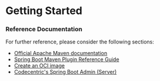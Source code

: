 # Getting Started

### Reference Documentation

For further reference, please consider the following sections:

- [Official Apache Maven documentation](https://maven.apache.org/guides/index.html)
- [Spring Boot Maven Plugin Reference Guide](https://docs.spring.io/spring-boot/docs/2.6.6/maven-plugin/reference/html/)
- [Create an OCI image](https://docs.spring.io/spring-boot/docs/2.6.6/maven-plugin/reference/html/#build-image)
- [Codecentric's Spring Boot Admin (Server)](https://codecentric.github.io/spring-boot-admin/current/#getting-started)
